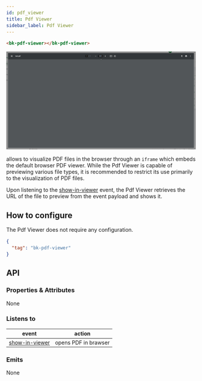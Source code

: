 ```yaml
---
id: pdf_viewer
title: Pdf Viewer
sidebar_label: Pdf Viewer
---
```

<!--
WARNING:
This file is automatically generated. Please edit the 'README' file of the corresponding component and run `yarn copy:docs`
-->

[img-bk-pdf-viewer]: img/bk-pdf-viewer.png
[show-in-viewer]: ../70_events.md#show-in-viewer



```html
<bk-pdf-viewer></bk-pdf-viewer>
```

![pdf-viewer][img-bk-pdf-viewer]

allows to visualize PDF files in the browser through an `iframe` which embeds the default browser PDF viewer.
While the Pdf Viewer is capable of previewing various file types, it is recommended to restrict its use primarily to the visualization of PDF files.

Upon listening to the [show-in-viewer] event, the Pdf Viewer retrieves the URL of the file to preview from the event payload and shows it.

## How to configure

The Pdf Viewer does not require any configuration.

```json
{
  "tag": "bk-pdf-viewer"
}
```

## API

### Properties & Attributes

None

### Listens to

| event            | action               |
| ---------------- | -------------------- |
| [show-in-viewer] | opens PDF in brawser |

### Emits

None

